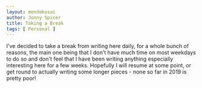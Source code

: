 ```yaml
---
layout: mendokusai
author: Jonny Spicer
title: Taking a Break
tags: [ Personal ]
---
```

I've decided to take a break from writing here daily, for a whole bunch of reasons, the main one being that I don't have much time on most weekdays to do so and don't feel that I have
been writing anything especially interesting here for a few weeks. Hopefully I will resume at some point, or get round to actually writing some longer pieces - none so far in 2019 is pretty poor!
